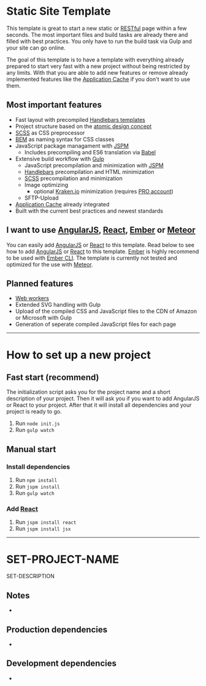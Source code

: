 Static Site Template
===
This template is great to start a new static or [RESTful](http://en.wikipedia.org/wiki/Representational_state_transfer) page within a few seconds. The most important files and build tasks are already there and filled with best practices. You only have to run the build task via Gulp and your site can go online.

The goal of this template is to have a template with everything already prepared to start very fast with a new project without being restricted by any limits. With that you are able to add new features or remove already implemented features like the [Application Cache](http://www.html5rocks.com/en/tutorials/appcache/beginner/) if you don't want to use them.

Most important features
---
* Fast layout with precompiled [Handlebars templates](http://handlebarsjs.com/)
* Project structure based on the [atomic design concept](http://patternlab.io/about.html)
* [SCSS](http://sass-lang.com/) as CSS preprocessor
* [BEM](http://csswizardry.com/2013/01/mindbemding-getting-your-head-round-bem-syntax/) as naming syntax for CSS classes
* JavaScript package managament with [JSPM](http://jspm.io/)
    + Includes precompiling and ES6 translation via [Babel](https://babeljs.io/)
* Extensive build workflow with [Gulp](http://gulpjs.com/)
    + JavaScript precompilation and minimization with [JSPM](http://jspm.io/)
    + [Handlebars](http://handlebarsjs.com/) precompilation and HTML minimization
    + [SCSS](http://sass-lang.com/) precompilation and minimization
    + Image optimizing
        - optional [Kraken.io](https://kraken.io/) minimization (requires [PRO account](https://kraken.io/pro))
    + SFTP-Upload
* [Application Cache](http://www.html5rocks.com/en/tutorials/appcache/beginner/) already integrated
* Built with the current best practices and newest standards

I want to use [AngularJS](https://angularjs.org/), [React](https://facebook.github.io/react/), [Ember](http://emberjs.com/) or [Meteor](https://www.meteor.com/)
---
You can easily add [AngularJS](https://angularjs.org/) or [React](https://facebook.github.io/react/) to this template. Read below to see how to add [AngularJS](https://angularjs.org/) or [React](https://facebook.github.io/react/) to this template. [Ember](http://emberjs.com/) is highly recommend to be used with [Ember CLI](http://www.ember-cli.com/). The template is currently not tested and optimized for the use with [Meteor](https://www.meteor.com/).

Planned features
---
* [Web workers](http://www.html5rocks.com/en/tutorials/workers/basics/)
* Extended SVG handling with Gulp
* Upload of the compiled CSS and JavaScript files to the CDN of Amazon or Microsoft with Gulp
* Generation of seperate compiled JavaScript files for each page

---

How to set up a new project
===

Fast start (recommend)
---
The initialization script asks you for the project name and a short description of your project. Then it will ask you if you want to add AngularJS or React to your project. After that it will install all dependencies and your project is ready to go.

1. Run `node init.js`
1. Run `gulp watch`

Manual start
---

### Install dependencies
1. Run `npm install`
1. Run `jspm install`
1. Run `gulp watch`

### Add [React](https://facebook.github.io/react/)
1. Run `jspm install react`
1. Run `jspm install jsx`

---

SET-PROJECT-NAME
===
SET-DESCRIPTION

Notes
---
*

Production dependencies
---
*

Development dependencies
---
*